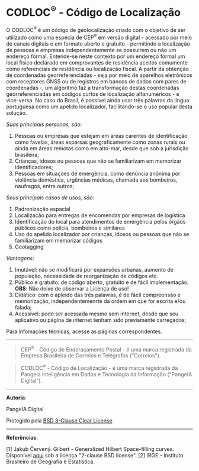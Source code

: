 

# CODLOC<sup>®</sup> - Código de Localização

O CODLOC<sup>®</sup> é um código de geolocalização criado com o objetivo de ser utilizado como uma espécia de CEP<sup>®</sup> em versão digital - acessado por meio de canais digitais e em formato aberto e gratuito - permitindo a localização de pessoas e empresas independentemente se possuírem ou não um endereço formal. Entende-se neste contexto por um endereço formal um local físico declarado em comprovantes de residência aceitos comumente como referenciais de residência ou localização fiscal.
A partir da obtenção de coordenadas georreferenciadas - seja por meio de aparelhos eletrônicos com receptores GNSS ou de registros em bancos de dados com pares de coordenadas -, um algoritmo faz a transformação destas coordenadas georreferenciadas em códigos curtos de localização alfanuméricos - e vice-versa. No caso do Brasil, é possível ainda usar três palavras da língua portuguesa como um apelido localizador, facilitando-se o uso popular desta solução.

_Suas principais personas, são:_
1. Pessoas ou empresas que estejam em áreas carentes de identificação como favelas, áreas esparsas geograficamente como zonas rurais ou ainda em áreas remotas como em alto-mar, desde que sob a jurisdição brasileira;
2. Crianças, idosos ou pessoas que não se familiarizam em memorizar identificadores;
3. Pessoas em situações de emergência, como denúncia anônima por violência doméstica, urgências médicas, chamada aos bombeiros, naufragos, entre outros;

_Seus principais casos de usos, são:_
1. Padronização espacial
2. Localização para entregas de encomendas por empresas de logística
3. Identificação do local para atendimentos de emergência pelos órgãos públicos como polícia, bombeiros e similares
4. Uso do apelido localizador por crianças, idosos ou pessoas que não se familiarizam em memorizar códigos
5. Geotagging

_Vantagens:_
1. Imutável: não se modificará por expansões urbanas, aumento de população, necessidade de reorganização de códigos etc.
2. Público e gratuito: de código aberto, gratuito e de fácil implementação. **OBS**: Não deixe de observar a Licença de uso!
3. Didático: com o apleido das três palavras, é de fácil compreensão e memorização, independentemenrte da ordem em que for escrita e/ou falada;
4. Acessível: pode ser acessada mesmo sem internet, desde que seu aplicativo ou página de internet tenham sido previamente carregados;


Para infomações técnicas, acesse as páginas correspondentes.

---

> CEP<sup>®</sup> - Código de Enderaçamento Postal - é uma marca registrada da Empresa Brasileira de Correios e Telégrafos ("Correios").

> CODLOC<sup>®</sup> - Código de Localização - é uma marca registrada da Pangeia Inteligência em Dados e Tecnologia da Informação ("PangeIA Digital").

---
**Autoria**:

PangeIA Digital

Protegido pela [BSD 3-Clause Clear License](https://choosealicense.com/licenses/bsd-3-clause-clear/)


---
**Referências**:

[1] Jakub Červený. Gilbert - Generalized Hilbert Space-filling curves. Disponível [aqui](https://github.com/jakubcerveny/gilbert) sob a licença "2-clause BSD license".
[2] IBGE - Instituto Brasileiro de Geografia e Estatística. 

